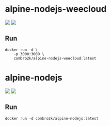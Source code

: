 # alpine-nodejs-weecloud

[![](https://images.microbadger.com/badges/version/combro2k/alpine-nodejs-weecloud.svg)](https://microbadger.com/images/combro2k/alpine-nodejs-weecloud "Get your own version badge on microbadger.com")
[![](https://images.microbadger.com/badges/image/combro2k/alpine-nodejs-weecloud.svg)](https://microbadger.com/images/combro2k/alpine-nodejs-weecloud "Get your own image badge on microbadger.com")

## Run
~~~
docker run -d \
	-p 3000:3000 \
	combro2k/alpine-nodejs-weecloud:latest
~~~
# alpine-nodejs

[![](https://images.microbadger.com/badges/version/combro2k/alpine-nodejs.svg)](https://microbadger.com/images/combro2k/alpine-nodejs "Get your own version badge on microbadger.com")
[![](https://images.microbadger.com/badges/image/combro2k/alpine-nodejs.svg)](https://microbadger.com/images/combro2k/alpine-nodejs "Get your own image badge on microbadger.com")

## Run
~~~
docker run -d combro2k/alpine-nodejs:latest
~~~
